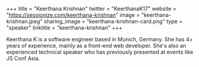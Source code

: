 +++
title = "Keerthana Krishnan"
twitter = "KeerthanaK17"
website = "https://sessionize.com/keerthana-krishnan"
image = "keerthana-krishnan.jpeg"
sharing_image = "keerthana-krishnan-card.png"
type = "speaker"
linktitle = "keerthana-krishnan"
+++

Keerthana K is a software engineer based in Munich, Germany. She has 4+ years of experience, mainly as a front-end web developer. She's also an experienced technical speaker who has previously presented at events like JS Conf Asia.